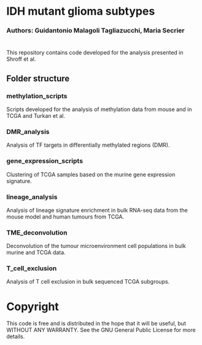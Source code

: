 # IDH mutant glioma subtypes

### Authors: Guidantonio Malagoli Tagliazucchi, Maria Secrier
#

 This repository contains code developed for the analysis presented in Shroff et al.



## Folder structure

### methylation_scripts
Scripts developed for the analysis of methylation data from mouse and in TCGA and Turkan et al.

### DMR_analysis
Analysis of TF targets in differentially methylated regions (DMR).

### gene_expression_scripts
Clustering of TCGA samples based on the murine gene expression signature.

### lineage_analysis
Analysis of lineage signature enrichment in bulk RNA-seq data from the mouse model and human tumours from TCGA.

### TME_deconvolution
Deconvolution of the tumour microenvironment cell populations in bulk murine and TCGA data.

### T_cell_exclusion
Analysis of T cell exclusion in bulk sequenced TCGA subgroups.


# Copyright
This code is free and is distributed in the hope that it will be useful, but WITHOUT ANY WARRANTY. See the GNU General Public License for more details.
